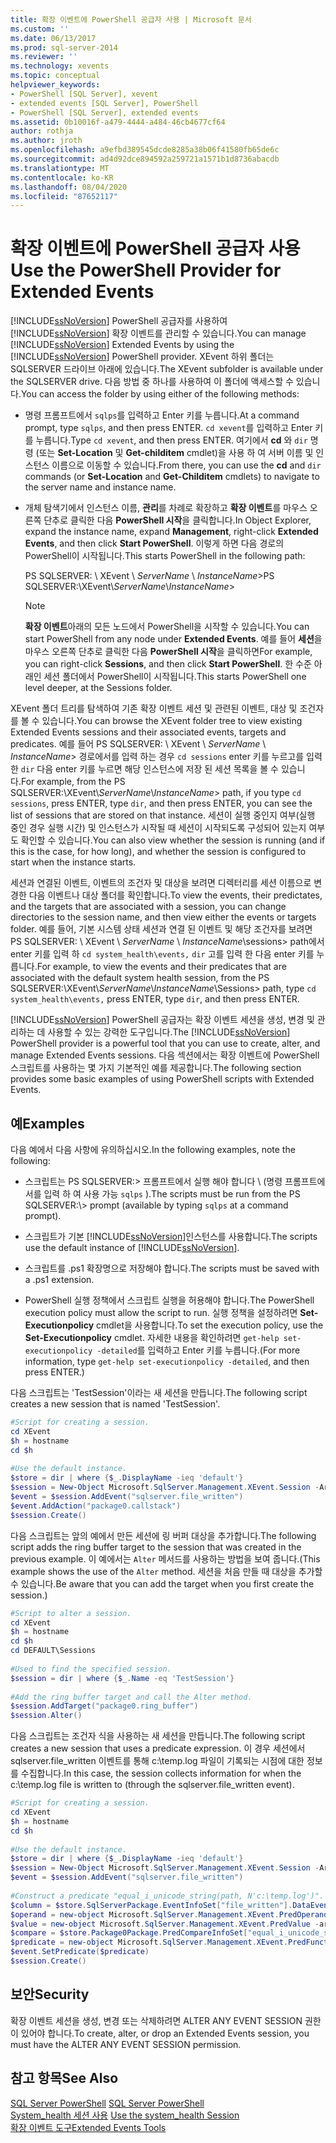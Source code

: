 ```yaml
---
title: 확장 이벤트에 PowerShell 공급자 사용 | Microsoft 문서
ms.custom: ''
ms.date: 06/13/2017
ms.prod: sql-server-2014
ms.reviewer: ''
ms.technology: xevents
ms.topic: conceptual
helpviewer_keywords:
- PowerShell [SQL Server], xevent
- extended events [SQL Server], PowerShell
- PowerShell [SQL Server], extended events
ms.assetid: 0b10016f-a479-4444-a484-46cb4677cf64
author: rothja
ms.author: jroth
ms.openlocfilehash: a9efbd389545dcde8285a38b06f41580fb65de6c
ms.sourcegitcommit: ad4d92dce894592a259721a1571b1d8736abacdb
ms.translationtype: MT
ms.contentlocale: ko-KR
ms.lasthandoff: 08/04/2020
ms.locfileid: "87652117"
---
```

# <a name="use-the-powershell-provider-for-extended-events"></a><span data-ttu-id="e8db8-102">확장 이벤트에 PowerShell 공급자 사용</span><span class="sxs-lookup"><span data-stu-id="e8db8-102">Use the PowerShell Provider for Extended Events</span></span>
  <span data-ttu-id="e8db8-103">[!INCLUDE[ssNoVersion](../../includes/ssnoversion-md.md)] PowerShell 공급자를 사용하여 [!INCLUDE[ssNoVersion](../../includes/ssnoversion-md.md)] 확장 이벤트를 관리할 수 있습니다.</span><span class="sxs-lookup"><span data-stu-id="e8db8-103">You can manage [!INCLUDE[ssNoVersion](../../includes/ssnoversion-md.md)] Extended Events by using the [!INCLUDE[ssNoVersion](../../includes/ssnoversion-md.md)] PowerShell provider.</span></span> <span data-ttu-id="e8db8-104">XEvent 하위 폴더는 SQLSERVER 드라이브 아래에 있습니다.</span><span class="sxs-lookup"><span data-stu-id="e8db8-104">The XEvent subfolder is available under the SQLSERVER drive.</span></span> <span data-ttu-id="e8db8-105">다음 방법 중 하나를 사용하여 이 폴더에 액세스할 수 있습니다.</span><span class="sxs-lookup"><span data-stu-id="e8db8-105">You can access the folder by using either of the following methods:</span></span>  
  
-   <span data-ttu-id="e8db8-106">명령 프롬프트에서 `sqlps`를 입력하고 Enter 키를 누릅니다.</span><span class="sxs-lookup"><span data-stu-id="e8db8-106">At a command prompt, type `sqlps`, and then press ENTER.</span></span> <span data-ttu-id="e8db8-107">`cd xevent`를 입력하고 Enter 키를 누릅니다.</span><span class="sxs-lookup"><span data-stu-id="e8db8-107">Type `cd xevent`, and then press ENTER.</span></span> <span data-ttu-id="e8db8-108">여기에서 **cd** 와 `dir` 명령 (또는 **Set-Location** 및 **Get-childitem** cmdlet)을 사용 하 여 서버 이름 및 인스턴스 이름으로 이동할 수 있습니다.</span><span class="sxs-lookup"><span data-stu-id="e8db8-108">From there, you can use the **cd** and `dir` commands (or **Set-Location** and **Get-Childitem** cmdlets) to navigate to the server name and instance name.</span></span>  
  
-   <span data-ttu-id="e8db8-109">개체 탐색기에서 인스턴스 이름, **관리**를 차례로 확장하고 **확장 이벤트**를 마우스 오른쪽 단추로 클릭한 다음 **PowerShell 시작**을 클릭합니다.</span><span class="sxs-lookup"><span data-stu-id="e8db8-109">In Object Explorer, expand the instance name, expand **Management**, right-click **Extended Events**, and then click **Start PowerShell**.</span></span> <span data-ttu-id="e8db8-110">이렇게 하면 다음 경로의 PowerShell이 시작됩니다.</span><span class="sxs-lookup"><span data-stu-id="e8db8-110">This starts PowerShell in the following path:</span></span>  
  
     <span data-ttu-id="e8db8-111">PS SQLSERVER: \ XEvent \\ *ServerName* \\ *InstanceName*></span><span class="sxs-lookup"><span data-stu-id="e8db8-111">PS SQLSERVER:\XEvent\\*ServerName*\\*InstanceName*></span></span>  
  
    > [!NOTE]  
    >  <span data-ttu-id="e8db8-112">**확장 이벤트**아래의 모든 노드에서 PowerShell을 시작할 수 있습니다.</span><span class="sxs-lookup"><span data-stu-id="e8db8-112">You can start PowerShell from any node under **Extended Events**.</span></span> <span data-ttu-id="e8db8-113">예를 들어 **세션**을 마우스 오른쪽 단추로 클릭한 다음 **PowerShell 시작**을 클릭하면</span><span class="sxs-lookup"><span data-stu-id="e8db8-113">For example, you can right-click **Sessions**, and then click **Start PowerShell**.</span></span> <span data-ttu-id="e8db8-114">한 수준 아래인 세션 폴더에서 PowerShell이 시작됩니다.</span><span class="sxs-lookup"><span data-stu-id="e8db8-114">This starts PowerShell one level deeper, at the Sessions folder.</span></span>  
  
 <span data-ttu-id="e8db8-115">XEvent 폴더 트리를 탐색하여 기존 확장 이벤트 세션 및 관련된 이벤트, 대상 및 조건자를 볼 수 있습니다.</span><span class="sxs-lookup"><span data-stu-id="e8db8-115">You can browse the XEvent folder tree to view existing Extended Events sessions and their associated events, targets and predicates.</span></span> <span data-ttu-id="e8db8-116">예를 들어 PS SQLSERVER: \ XEvent \\ *ServerName* \\ *InstanceName*> 경로에서를 입력 하는 경우 `cd sessions` enter 키를 누르고를 입력 한 `dir` 다음 enter 키를 누르면 해당 인스턴스에 저장 된 세션 목록을 볼 수 있습니다.</span><span class="sxs-lookup"><span data-stu-id="e8db8-116">For example, from the PS SQLSERVER:\XEvent\\*ServerName*\\*InstanceName*> path, if you type `cd sessions`, press ENTER, type `dir`, and then press ENTER, you can see the list of sessions that are stored on that instance.</span></span> <span data-ttu-id="e8db8-117">세션이 실행 중인지 여부(실행 중인 경우 실행 시간) 및 인스턴스가 시작될 때 세션이 시작되도록 구성되어 있는지 여부도 확인할 수 있습니다.</span><span class="sxs-lookup"><span data-stu-id="e8db8-117">You can also view whether the session is running (and if this is the case, for how long), and whether the session is configured to start when the instance starts.</span></span>  
  
 <span data-ttu-id="e8db8-118">세션과 연결된 이벤트, 이벤트의 조건자 및 대상을 보려면 디렉터리를 세션 이름으로 변경한 다음 이벤트나 대상 폴더를 확인합니다.</span><span class="sxs-lookup"><span data-stu-id="e8db8-118">To view the events, their predictates, and the targets that are associated with a session, you can change directories to the session name, and then view either the events or targets folder.</span></span> <span data-ttu-id="e8db8-119">예를 들어, 기본 시스템 상태 세션과 연결 된 이벤트 및 해당 조건자를 보려면 PS SQLSERVER: \ XEvent \\ *ServerName* \\ *InstanceName*\sessions> path에서 enter 키를 입력 하 `cd system_health\events,` `dir` 고를 입력 한 다음 enter 키를 누릅니다.</span><span class="sxs-lookup"><span data-stu-id="e8db8-119">For example, to view the events and their predicates that are associated with the default system health session, from the PS SQLSERVER:\XEvent\\*ServerName*\\*InstanceName*\Sessions> path, type `cd system_health\events,` press ENTER, type `dir`, and then press ENTER.</span></span>  
  
 <span data-ttu-id="e8db8-120">[!INCLUDE[ssNoVersion](../../includes/ssnoversion-md.md)] PowerShell 공급자는 확장 이벤트 세션을 생성, 변경 및 관리하는 데 사용할 수 있는 강력한 도구입니다.</span><span class="sxs-lookup"><span data-stu-id="e8db8-120">The [!INCLUDE[ssNoVersion](../../includes/ssnoversion-md.md)] PowerShell provider is a powerful tool that you can use to create, alter, and manage Extended Events sessions.</span></span> <span data-ttu-id="e8db8-121">다음 섹션에서는 확장 이벤트에 PowerShell 스크립트를 사용하는 몇 가지 기본적인 예를 제공합니다.</span><span class="sxs-lookup"><span data-stu-id="e8db8-121">The following section provides some basic examples of using PowerShell scripts with Extended Events.</span></span>  
  
## <a name="examples"></a><span data-ttu-id="e8db8-122">예</span><span class="sxs-lookup"><span data-stu-id="e8db8-122">Examples</span></span>  
 <span data-ttu-id="e8db8-123">다음 예에서 다음 사항에 유의하십시오.</span><span class="sxs-lookup"><span data-stu-id="e8db8-123">In the following examples, note the following:</span></span>  
  
-   <span data-ttu-id="e8db8-124">스크립트는 PS SQLSERVER:> 프롬프트에서 실행 해야 합니다 \\ (명령 프롬프트에서를 입력 하 여 사용 가능 `sqlps` ).</span><span class="sxs-lookup"><span data-stu-id="e8db8-124">The scripts must be run from the PS SQLSERVER:\\> prompt (available by typing `sqlps` at a command prompt).</span></span>  
  
-   <span data-ttu-id="e8db8-125">스크립트가 기본 [!INCLUDE[ssNoVersion](../../includes/ssnoversion-md.md)]인스턴스를 사용합니다.</span><span class="sxs-lookup"><span data-stu-id="e8db8-125">The scripts use the default instance of [!INCLUDE[ssNoVersion](../../includes/ssnoversion-md.md)].</span></span>  
  
-   <span data-ttu-id="e8db8-126">스크립트를 .ps1 확장명으로 저장해야 합니다.</span><span class="sxs-lookup"><span data-stu-id="e8db8-126">The scripts must be saved with a .ps1 extension.</span></span>  
  
-   <span data-ttu-id="e8db8-127">PowerShell 실행 정책에서 스크립트 실행을 허용해야 합니다.</span><span class="sxs-lookup"><span data-stu-id="e8db8-127">The PowerShell execution policy must allow the script to run.</span></span> <span data-ttu-id="e8db8-128">실행 정책을 설정하려면 **Set-Executionpolicy** cmdlet을 사용합니다.</span><span class="sxs-lookup"><span data-stu-id="e8db8-128">To set the execution policy, use the **Set-Executionpolicy** cmdlet.</span></span> <span data-ttu-id="e8db8-129">자세한 내용을 확인하려면 `get-help set-executionpolicy -detailed`를 입력하고 Enter 키를 누릅니다.</span><span class="sxs-lookup"><span data-stu-id="e8db8-129">(For more information, type `get-help set-executionpolicy -detailed`, and then press ENTER.)</span></span>  
  
 <span data-ttu-id="e8db8-130">다음 스크립트는 'TestSession'이라는 새 세션을 만듭니다.</span><span class="sxs-lookup"><span data-stu-id="e8db8-130">The following script creates a new session that is named 'TestSession'.</span></span>  
  
```powershell
#Script for creating a session.  
cd XEvent  
$h = hostname  
cd $h  
  
#Use the default instance.  
$store = dir | where {$_.DisplayName -ieq 'default'}  
$session = New-Object Microsoft.SqlServer.Management.XEvent.Session -ArgumentList $store, "TestSession"  
$event = $session.AddEvent("sqlserver.file_written")  
$event.AddAction("package0.callstack")  
$session.Create()  
```  
  
 <span data-ttu-id="e8db8-131">다음 스크립트는 앞의 예에서 만든 세션에 링 버퍼 대상을 추가합니다.</span><span class="sxs-lookup"><span data-stu-id="e8db8-131">The following script adds the ring buffer target to the session that was created in the previous example.</span></span> <span data-ttu-id="e8db8-132">이 예에서는 `Alter` 메서드를 사용하는 방법을 보여 줍니다.</span><span class="sxs-lookup"><span data-stu-id="e8db8-132">(This example shows the use of the `Alter` method.</span></span> <span data-ttu-id="e8db8-133">세션을 처음 만들 때 대상을 추가할 수 있습니다.</span><span class="sxs-lookup"><span data-stu-id="e8db8-133">Be aware that you can add the target when you first create the session.)</span></span>  
  
```powershell
#Script to alter a session.  
cd XEvent  
$h = hostname  
cd $h  
cd DEFAULT\Sessions  
  
#Used to find the specified session.  
$session = dir | where {$_.Name -eq 'TestSession'}  
  
#Add the ring buffer target and call the Alter method.  
$session.AddTarget("package0.ring_buffer")  
$session.Alter()  
```  
  
 <span data-ttu-id="e8db8-134">다음 스크립트는 조건자 식을 사용하는 새 세션을 만듭니다.</span><span class="sxs-lookup"><span data-stu-id="e8db8-134">The following script creates a new session that uses a predicate expression.</span></span> <span data-ttu-id="e8db8-135">이 경우 세션에서 sqlserver.file_written 이벤트를 통해 c:\temp.log 파일이 기록되는 시점에 대한 정보를 수집합니다.</span><span class="sxs-lookup"><span data-stu-id="e8db8-135">In this case, the session collects information for when the c:\temp.log file is written to (through the sqlserver.file_written event).</span></span>  
  
```powershell
#Script for creating a session.  
cd XEvent  
$h = hostname  
cd $h  
  
#Use the default instance.  
$store = dir | where {$_.DisplayName -ieq 'default'}  
$session = New-Object Microsoft.SqlServer.Management.XEvent.Session -ArgumentList $store, "TestSession2"  
$event = $session.AddEvent("sqlserver.file_written")  
  
#Construct a predicate "equal_i_unicode_string(path, N'c:\temp.log')".  
$column = $store.SqlServerPackage.EventInfoSet["file_written"].DataEventColumnInfoSet["path"]  
$operand = new-object Microsoft.SqlServer.Management.XEvent.PredOperand -argumentlist $column  
$value = new-object Microsoft.SqlServer.Management.XEvent.PredValue -argumentlist "c:\temp.log"  
$compare = $store.Package0Package.PredCompareInfoSet["equal_i_unicode_string"]  
$predicate = new-object Microsoft.SqlServer.Management.XEvent.PredFunctionExpr -ArgumentList $compare, $operand, $value  
$event.SetPredicate($predicate)  
$session.Create()  
```  
  
## <a name="security"></a><span data-ttu-id="e8db8-136">보안</span><span class="sxs-lookup"><span data-stu-id="e8db8-136">Security</span></span>  
 <span data-ttu-id="e8db8-137">확장 이벤트 세션을 생성, 변경 또는 삭제하려면 ALTER ANY EVENT SESSION 권한이 있어야 합니다.</span><span class="sxs-lookup"><span data-stu-id="e8db8-137">To create, alter, or drop an Extended Events session, you must have the ALTER ANY EVENT SESSION permission.</span></span>  
  
## <a name="see-also"></a><span data-ttu-id="e8db8-138">참고 항목</span><span class="sxs-lookup"><span data-stu-id="e8db8-138">See Also</span></span>  
 <span data-ttu-id="e8db8-139">[SQL Server PowerShell](../../powershell/sql-server-powershell.md) </span><span class="sxs-lookup"><span data-stu-id="e8db8-139">[SQL Server PowerShell](../../powershell/sql-server-powershell.md) </span></span>  
 <span data-ttu-id="e8db8-140">[System_health 세션 사용](use-the-ssms-xe-profiler.md) </span><span class="sxs-lookup"><span data-stu-id="e8db8-140">[Use the system_health Session](use-the-ssms-xe-profiler.md) </span></span>  
 [<span data-ttu-id="e8db8-141">확장 이벤트 도구</span><span class="sxs-lookup"><span data-stu-id="e8db8-141">Extended Events Tools</span></span>](extended-events-tools.md)  
